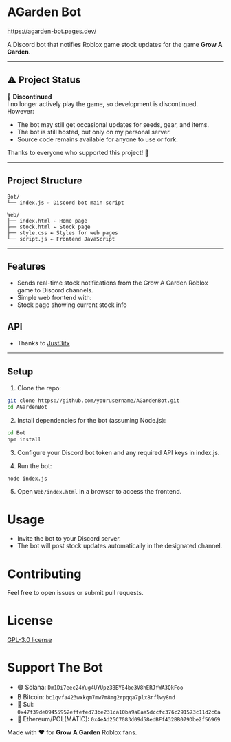 # AGarden Bot

https://agarden-bot.pages.dev/

A Discord bot that notifies Roblox game stock updates for the game **Grow A Garden**.

---

## ⚠️ Project Status

:wave: **Discontinued**  
I no longer actively play the game, so development is discontinued.  
However:
- The bot may still get occasional updates for seeds, gear, and items.  
- The bot is still hosted, but only on my personal server.  
- Source code remains available for anyone to use or fork.  

Thanks to everyone who supported this project! 💚  

---

## Project Structure

```
Bot/
└── index.js ← Discord bot main script

Web/
├── index.html ← Home page
├── stock.html ← Stock page
├── style.css ← Styles for web pages
└── script.js ← Frontend JavaScript
```


---

## Features

- Sends real-time stock notifications from the Grow A Garden Roblox game to Discord channels.
- Simple web frontend with:
- Stock page showing current stock info

## API

- Thanks to [Just3itx](https://github.com/Just3itx/Grow-A-Garden-API) 

---

## Setup

1. Clone the repo:

```bash
git clone https://github.com/yourusername/AGardenBot.git
cd AGardenBot
```

2. Install dependencies for the bot (assuming Node.js):

```bash
cd Bot
npm install
```

3. Configure your Discord bot token and any required API keys in index.js.

4. Run the bot:

```bash
node index.js
```

5. Open `Web/index.html` in a browser to access the frontend.

# Usage
- Invite the bot to your Discord server.
- The bot will post stock updates automatically in the designated channel.

# Contributing
Feel free to open issues or submit pull requests.

# License
[GPL-3.0 license](https://github.com/AxMilin/AGarden-Bot/tree/main#GPL-3.0-1-ov-file)

# Support The Bot

- 🟣 Solana: `Dm1Di7eec24Yug4UYUpz3BBY84be3V8hERJfWA3QkFoo`
- ₿ Bitcoin: `bc1qvfa423wxkqm7mw7m8mg2rpqqa7plx8rflwy8nd`
- 🔷 Sui: `0x47f39de09455952effefed73be231ca10ba9a8aa5dccfc376c291573c11d2c6a`
- 💎 Ethereum/POL(MATIC): `0x4eAd25C7083d09d58edBFf432BB079Dbe2f56969`


Made with ❤️ for **Grow A Garden** Roblox fans.